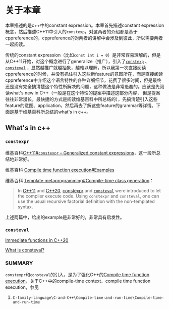 # 关于本章

本章描述的是c++中的constant expression。本章首先描述constant expression概念，然后描述C++11中引入的`constexp`，对这两者的介绍都是基于cppreference的，cppreference的对两者的讲解中会涉及到彼此，所以需要两者一起阅读。

传统的constant expression（比如`const int i = 0`）是非常容易理解的，但是从C++11开始，对这个概念进行了generalize（推广），引入了[`constexp`](https://en.cppreference.com/w/cpp/language/constexpr) 、[`consteval`](https://en.cppreference.com/w/cpp/language/consteval) ，显然越推广就越抽象，越难以理解，所以我第一次直接阅读cppreference的时候，并没有抓住引入这些新feature的意图所在，而是直接阅读cppreference中介绍这个语言特性的各种详细细节，花费了很多时间，但是最终还是没有完全搞清楚这个特性所解决的问题，这种做法是非常愚蠢的。应该是先阅读what's new in C++（一般是在这个特性的提案中描述这部分内容， 但是提案往往非常漫长，最快捷的方式是阅读维基百科中所总结的），先搞清楚引入这些feature的意图、application，然后再去了解这些feature的grammar等详情。下面是基于维基百科所总结的what's in c++。



## What's in c++

### `constexpr`

维基百科[C++11#`constexpr` – Generalized constant expressions](https://en.wikipedia.org/wiki/C++11#constexpr_%E2%80%93_Generalized_constant_expressions)，这一段所总结地非常好。

维基百科 [Compile time function execution#Examples](https://en.wikipedia.org/wiki/Compile_time_function_execution)

维基百科 [Template metaprogramming#Compile-time class generation](https://en.wikipedia.org/wiki/Template_metaprogramming#Compile-time_class_generation)：

> In [C++11](https://en.wikipedia.org/wiki/C%2B%2B11) and [C++20](https://en.wikipedia.org/wiki/C%2B%2B20), [constexpr](https://en.wikipedia.org/wiki/Constexpr) and [`consteval`](https://en.cppreference.com/w/cpp/language/consteval) were introduced to let the compiler execute code. Using `constexpr` and `consteval`, one can use the usual recursive factorial definition with the non-templated syntax.

上述两篇中，给出的example是非常好的，非常具有启发性。

### `consteval`

[Immediate functions in C++20](https://awfulcode.io/2019/01/26/immediate-functions-in-c20/)

[What is consteval?](https://stackoverflow.com/questions/53347298/what-is-consteval)



### SUMMARY

`constexpr`和`consteval`的引入，是为了强化C++的[Compile time function execution](https://en.wikipedia.org/wiki/Compile_time_function_execution)，关于C++中的compile-time context、compile time function execution，参见

1) `C-family-language\C-and-C++\Compile-time-and-run-time\Compile-time-and-run-time`



